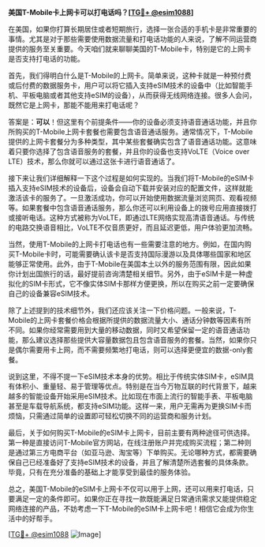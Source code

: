 **美国T-Mobile卡上网卡可以打电话吗？[[TG💪+ @esim1088](https://t.me/s/esim1088)]**

在美国，如果你打算长期居住或者短期旅行，选择一张合适的手机卡是非常重要的事情。尤其是对于那些需要使用数据流量和打电话功能的人来说，了解不同运营商提供的服务至关重要。今天咱们就来聊聊美国的T-Mobile卡，特别是它的上网卡是否支持打电话的功能。

首先，我们得明白什么是T-Mobile的上网卡。简单来说，这种卡就是一种预付费或后付费的数据服务卡，用户可以将它插入支持eSIM技术的设备中（比如智能手机、平板电脑或者其他支持eSIM的设备），从而获得无线网络连接。很多人会问，既然它是上网卡，那能不能用来打电话呢？

答案是：**可以**！但这里有个前提条件——你的设备必须支持语音通话功能，并且你所购买的T-Mobile上网卡套餐也需要包含语音通话服务。通常情况下，T-Mobile提供的上网卡套餐分为多种类型，其中某些套餐确实包含了语音通话功能。这意味着只要你选择了包含语音服务的套餐，并且你的设备也支持VoLTE（Voice over LTE）技术，那么你就可以通过这张卡进行语音通话了。

接下来让我们详细解释一下这个过程是如何实现的。当我们将T-Mobile的eSIM卡插入支持eSIM技术的设备后，设备会自动下载并安装对应的配置文件，这样就能激活该卡的服务了。一旦激活成功，你可以开始使用数据流量浏览网页、观看视频等。如果套餐中包含语音通话服务，那么你还可以利用设备上的拨号应用直接拨打或接听电话。这种方式被称为VoLTE，即通过LTE网络实现高清语音通话。与传统的电路交换语音相比，VoLTE不仅音质更好，而且延迟更低，用户体验更加流畅。

当然，使用T-Mobile的上网卡打电话也有一些需要注意的地方。例如，在国内购买T-Mobile卡时，可能需要确认该卡是否支持国际漫游以及具体哪些国家和地区能够正常使用。此外，由于T-Mobile在美国本土以外的服务范围有限，因此如果你计划出国旅行的话，最好提前咨询清楚相关细节。另外，由于eSIM卡是一种虚拟化的SIM卡形式，它不像实体SIM卡那样方便更换，所以在购买之前一定要确保自己的设备兼容eSIM技术。

除了上述提到的技术细节外，我们还应该关注一下价格问题。一般来说，T-Mobile的上网卡套餐价格会根据所提供的数据流量大小、通话分钟数等因素有所不同。如果你经常需要用到大量的移动数据，同时又希望保留一定的语音通话功能，那么建议选择那些提供大容量数据包且包含语音服务的套餐。当然，如果你只是偶尔需要用卡上网，而不需要频繁地打电话，则可以选择更便宜的数据-only套餐。

说到这里，不得不提一下eSIM技术本身的优势。相比于传统实体SIM卡，eSIM具有体积小、重量轻、易于管理等优点。特别是在当今万物互联的时代背景下，越来越多的智能设备开始采用eSIM技术。比如现在市面上流行的智能手表、平板电脑甚至是车载导航系统，都支持eSIM功能。这样一来，用户无需再为更换SIM卡而烦恼，只需通过简单的设置即可轻松切换不同的运营商和服务计划。

最后，关于如何购买T-Mobile的eSIM卡上网卡，目前主要有两种途径可供选择。第一种是直接访问T-Mobile官方网站，在线注册账户并完成购买流程；第二种则是通过第三方电商平台（如亚马逊、淘宝等）下单购买。无论哪种方式，都需要确保自己已经准备好了支持eSIM技术的设备，并且了解清楚所选套餐的具体条款。毕竟，只有在充分准备的基础上才能享受到最佳的服务体验。

总之，美国T-Mobile的eSIM卡上网卡不仅可以用于上网，还可以用来打电话，只要满足一定的条件即可。如果你正在寻找一款既能满足日常通讯需求又能提供稳定网络连接的产品，不妨考虑一下T-Mobile的eSIM卡上网卡吧！相信它会成为你生活中的好帮手。

[[TG💪+ @esim1088](https://t.me/s/esim1088) ![Image](https://i.postimg.cc/4NQfJmqS/Snipaste-2025-05-13-00-14-12.png)]